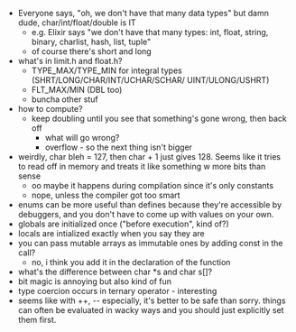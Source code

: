 * Everyone says, "oh, we don't have that many data types" but damn dude,
  char/int/float/double is IT
  * e.g. Elixir says "we don't have that many types: int, float, string, binary, charlist, hash, list, tuple"
  * of course there's short and long  
* what's in limit.h and float.h?
  * TYPE_MAX/TYPE_MIN for integral types (SHRT/LONG/CHAR/INT/UCHAR/SCHAR/
    UINT/ULONG/USHRT)
  * FLT_MAX/MIN (DBL too)
  * buncha other stuf
* how to compute?
  * keep doubling until you see that something's gone wrong, then back off
    * what will go wrong?
    * overflow - so the next thing isn't bigger
* weirdly, char bleh = 127, then char + 1 just gives 128. Seems like
  it tries to read off in memory and treats it like something w more
  bits than sense
  * oo maybe it happens during compilation since it's only constants
  * nope, unless the compiler got too smart
* enums can be more useful than defines because they're accessible by
  debuggers, and you don't have to come up with values on your own.
* globals are initialized once ("before execution", kind of?)
* locals are intialized exactly when you say they are
* you can pass mutable arrays as immutable ones by adding const in the
  call?
  * no, i think you add it in the declaration of the function
* what's the difference between char *s and char s[]?
* bit magic is annoying but also kind of fun
* type coercion occurs in ternary operator - interesting
* seems like with ++, -- especially, it's better to be safe than sorry. things can often be evaluated in wacky ways and you should just explicitly set them first.

